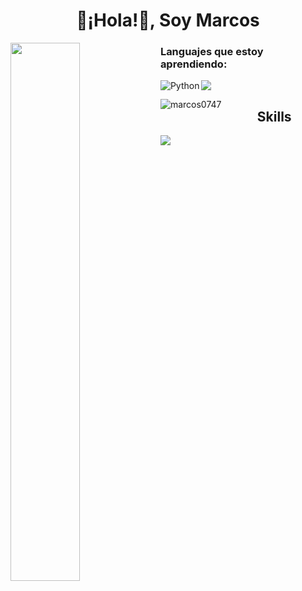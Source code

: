 <h1 align="center">👋¡Hola!👋, Soy Marcos</h1>
<img align="left" width="47%" src="https://github-readme-stats.vercel.app/api?username=marcos0747&show_icons=true&theme=radical" />



<h3 align="left">Languajes que estoy aprendiendo:</h3>


<img src="https://img.shields.io/badge/Node-000?style=for-the-badge&logo=node.js&logoColor=green" /> <img align="left" alt="Python" src="https://img.shields.io/badge/python-3670A0?style=for-the-badge&logo=python&logoColor=ffdd54"/>



<p><img align="left" src="https://github-readme-stats.vercel.app/api/top-langs?username=marcos0747&theme=vue-dark&show_icons=true&locale=en&layout=compact" alt="marcos0747" /></p>


<h2 align="center">Skills</h2>
    <img src="https://skillicons.dev/icons?i=git,js,md,mongodb,nodejs,vscode" />
</div>
